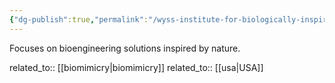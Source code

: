 ```yaml
---
{"dg-publish":true,"permalink":"/wyss-institute-for-biologically-inspired-engineering/","title":"Wyss Institute for Biologically Inspired Engineering"}
---
```



Focuses on bioengineering solutions inspired by nature.

related_to:: [[biomimicry\|biomimicry]]
related_to:: [[usa\|USA]]
